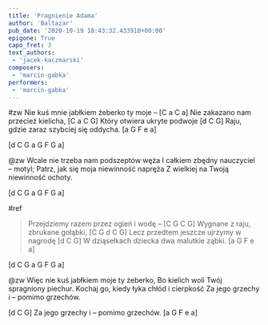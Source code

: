 ```yaml
---
title: 'Pragnienie Adama'
author: 'Baltazar'
pub_date: '2020-10-19 18:43:32.433910+00:00'
epigone: True
capo_fret: 3
text_authors:
 - 'jacek-kaczmarski'
composers:
 - 'marcin-gabka'
performers:
 - 'marcin-gabka'
---
```


#zw
Nie kuś mnie jabłkiem żeberko ty moje – [C a C a]
Nie zakazano nam przecież kielicha, [C a C G]
Który otwiera ukryte podwoje [d C G]
Raju, gdzie zaraz szybciej się oddycha. [a G F e a]

[d C G a G F G a]

@zw
Wcale nie trzeba nam podszeptów węża
I całkiem zbędny nauczyciel – motyl;
Patrz, jak się moja niewinność napręża
Z wielkiej na Twoją niewinność ochoty.

[d C G a G F G a]

#ref
>Przejdziemy razem przez ogień i wodę – [C G C G]
>Wygnane z raju, zbrukane gołąbki, [C G d C G]
>Lecz przedtem jeszcze ujrzymy w nagrodę [d C G]
>W dziąsełkach dziecka dwa malutkie ząbki. [a G F e a]

[d C G a G F G a]

@zw
Więc nie kuś jabłkiem moje ty żeberko,
Bo kielich woli Twój spragniony piechur.
Kochaj go, kiedy łyka chłód i cierpkość
Za jego grzechy i – pomimo grzechów.

[d C G]
Za jego grzechy i – pomimo grzechów.  [a G F e a]